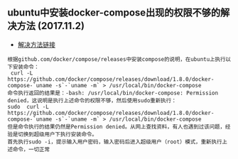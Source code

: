 ## ubuntu中安装docker-compose出现的权限不够的解决方法 (2017.11.2)
* [解决方法链接](http://blog.csdn.net/kindroid/article/details/52094484)

```
根据github.com/docker/compose/releases中安装compose的说明，在ubuntu上执行以下安装命令：
 curl -L https://github.com/docker/compose/releases/download/1.8.0/docker-compose-`uname -s`-`uname -m` > /usr/local/bin/docker-compose
命令执行返回的结果是：-bash: /usr/local/bin/docker-compose: Permission denied，这说明是执行上述命令的权限不够，然后使用sudo重新执行：
sudo  curl -L https://github.com/docker/compose/releases/download/1.8.0/docker-compose-`uname -s`-`uname -m` > /usr/local/bin/docker-compose
但是命令执行的结果仍然是Permission denied。从网上查找资料，有人也遇到过该问题，经验是切换到超级用户下执行安装命令。
首先执行sudo -i，提示输入用户密码，输入密码后进入超级用户（root）模式，重新执行上述命令，一切正常
```